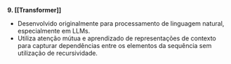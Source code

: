 **9. [[Transformer]]**

* Desenvolvido originalmente para processamento de linguagem natural, especialmente em LLMs.
* Utiliza atenção mútua e aprendizado de representações de contexto para capturar dependências entre os elementos da sequência
sem utilização de recursividade.